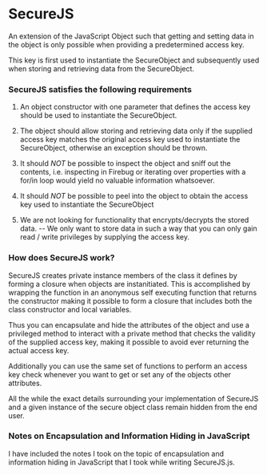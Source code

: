 # SecureJS

An extension of the JavaScript Object such that getting and setting data in the object is only possible when 
providing a predetermined access key.

This key is first used to instantiate the SecureObject and subsequently used when storing and retrieving data 
from the SecureObject.

### SecureJS satisfies the following requirements

1. An object constructor with one parameter that defines the access key should be used to instantiate the SecureObject.

2. The object should allow storing and retrieving data only if the supplied access key matches the original access key used to instantiate the SecureObject, otherwise an exception should be thrown.

3. It should *NOT* be possible to inspect the object and sniff out the contents, i.e. inspecting in Firebug or iterating over properties with a for/in loop would yield no valuable information whatsoever.

4. It should *NOT* be possible to peel into the object to obtain the access key used to instantiate the SecureObject

5. We are not looking for functionality that encrypts/decrypts the stored data. -- We only want to store data in such a way that you can only gain read / write privileges by supplying the access key.

### How does SecureJS work?

SecureJS creates private instance members of the class it defines by forming a closure when objects are instanitiated. 
This is accomplished by wrapping the function in an anonymous self executing function that returns the constructor making 
it possible to form a closure that includes both the class constructor and local variables. 

Thus you can encapsulate and hide 
the attributes of the object and use a privileged method to interact with a private method that checks the validity of the 
supplied access key, making it possible to avoid ever returning the actual access key. 

Additionally you can use the same set of functions to perform an access key check whenever you want to get or set any of the 
objects other attributes.

All the while the exact details surrounding your implementation of SecureJS and a given instance of the secure object class 
remain hidden from the end user.

### Notes on Encapsulation and Information Hiding in JavaScript

I have included the notes I took on the topic of encapsulation and information hiding in JavaScript that I took while
writing SecureJS.js.

